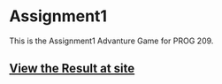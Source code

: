 Assignment1
========================

This is the Assignment1 Advanture Game for PROG 209.


## [View the Result at site](https://adamlcy.github.io/Assignment1/)
